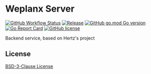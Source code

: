 # Weplanx Server

[![GitHub Workflow Status](https://img.shields.io/github/actions/workflow/status/weplanx/server/release.yml?label=release&style=flat-square)](https://github.com/weplanx/server/actions/workflows/release.yml)
[![Release](https://img.shields.io/github/v/release/weplanx/server.svg?style=flat-square&include_prereleases)](https://github.com/weplanx/server/releases)
[![GitHub go.mod Go version](https://img.shields.io/github/go-mod/go-version/weplanx/server?style=flat-square)](https://github.com/weplanx/server)
[![Go Report Card](https://goreportcard.com/badge/github.com/weplanx/server?style=flat-square)](https://goreportcard.com/report/github.com/weplanx/server)
[![GitHub license](https://img.shields.io/github/license/weplanx/server?style=flat-square)](https://raw.githubusercontent.com/weplanx/utils/server/LICENSE)

Backend service, based on Hertz's project

## License

[BSD-3-Clause License](https://github.com/weplanx/server/blob/main/LICENSE)

